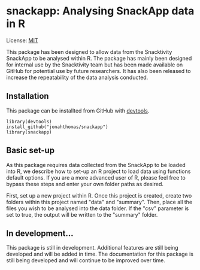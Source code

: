 # snackapp: Analysing SnackApp data in R

License: [MIT](https://github.com/jonahthomas/snackapp/blob/master/LICENSE.md)

This package has been designed to allow data from the Snacktivity SnackApp to be analysed within R. The package has mainly been designed for internal use by the Snacktivity team but has been made available on GitHub for potential use by future researchers. It has also been released to increase the repeatability of the data analysis conducted. 

## Installation

This package can be installted from GitHub with [devtools](https://github.com/hadley/devtools). 

```{r eval = FALSE}
library(devtools)
install_github("jonahthomas/snackapp")
library(snackapp)
```

## Basic set-up

As this package requires data collected from the SnackApp to be loaded into R, we describe how to set-up an R project to load data using functions default options. If you are a more advanced user of R, please feel free to bypass these steps and enter your own folder paths as desired. 

First, set up a new project within R. Once this project is created, create two folders within this project named "data" and "summary". Then, place all the files you wish to be analysed into the data folder. If the "csv" parameter is set to true, the output will be written to the "summary" folder. 

## In development... 

This package is still in development. Additional features are still being developed and will be added in time. The documentation for this package is still being developed and will continue to be improved over time. 

